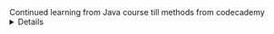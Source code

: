 <summary> Continued learning from Java course till methods from codecademy</summary>
<details>
**There are four types of data types in java**
* int (positive,zero,negative no.s)
* Boolean( true/false)
* Double ( decimals,big numbers)
* char ('A')

**String is a object**

**Static checking**
Performs checking at compile time

**Operators**
+, -, * , /, % ,==, != ,>= ,<= ,> ,<
* For string we have .equals method
` (a.equals(b)); `
* String concatination: +

**Oop helps create custom datatypes**

* Class is blueprint
**Object is instance of class**

**Constructor method**
* Creates instance of class
* Constructor method is for creating objects(name same as class)
`Car ferrari = new Car();`

* **`System` is predefined class used to loging text to our source**
* **`main()` which lists the tasks to be performed by program**
* **A program doesnt compile without main()**
 ### Objects
When we print object , we get address of location of instance.
* Instance field is state of object
* We will assign values in method through object and then assign these to instance field
### **Methods**
Mostly used for not repeting code and performing some function.
</details>






